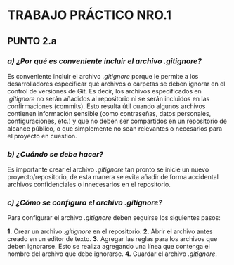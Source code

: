 # TRABAJO PRÁCTICO NRO.1 
## PUNTO 2.a

### _a) ¿Por qué es conveniente incluir el archivo **.gitignore**?_

Es conveniente incluir el archivo _.gitignore_ porque le permite a los desarrolladores especificar qué archivos o carpetas se deben ignorar en el control de versiones de Git. Es decir, los archivos especificados en _.gitignore_ no serán añadidos al repositorio ni se serán incluidos en las confirmaciones (commits). Esto resulta útil cuando algunos archivos contienen información sensible (como contraseñas, datos personales, configuraciones, etc.) y que no deben ser compartidos en un repositorio de alcance público, o que simplemente no sean relevantes o necesarios para el proyecto en cuestión.


### _b) ¿Cuándo se debe hacer?_

Es importante crear el archivo _.gitignore_ tan pronto se inicie un nuevo proyecto/repositorio, de esta manera se evita añadir de forma accidental archivos confidenciales o innecesarios en el repositorio.


### _c) ¿Cómo se configura el archivo **.gitignore**?_

Para configurar el archivo _.gitignore_ deben seguirse los siguientes pasos: 

**1.** Crear un archivo _.gitignore_ en el repositorio.
**2.** Abrir el archivo antes creado en un editor de texto.
**3.** Agregar las reglas para los archivos que deben ignorarse. Esto se realiza agregando una línea que contenga el nombre del archivo que debe ignorarse.
**4.** Guardar el archivo _.gitignore_.

